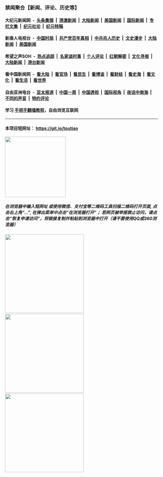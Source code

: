 ### 禁闻聚合【新闻、评论、历史等】

#### 大纪元新闻网 &nbsp;-&nbsp; [头条集锦](indexes/E头条集锦.md?t=02252331) &nbsp;|&nbsp; [港澳新闻](indexes/E港澳新闻.md?t=02252331)  &nbsp;|&nbsp; [大陆新闻](indexes/E大陆新闻.md?t=02252331) &nbsp;|&nbsp; [美国新闻](indexes/E美国新闻.md?t=02252331) &nbsp;|&nbsp; [国际新闻](indexes/E国际新闻.md?t=02252331) &nbsp;|&nbsp; [专栏文集](indexes/E专栏文集.md?t=02252331) &nbsp;|&nbsp; [纪元社论](indexes/E纪元社论.md?t=02252331) &nbsp;|&nbsp; [纪元特稿](indexes/E纪元特稿.md?t=02252331) 

#### 新唐人电视台 &nbsp;-&nbsp; [中国时局](indexes/N中国时局.md?t=02252331) &nbsp;|&nbsp; [共产党百年真相](indexes/N共产党百年真相.md?t=02252331) &nbsp;|&nbsp; [中共杀人历史](indexes/N中共杀人历史.md?t=02252331) &nbsp;|&nbsp; [文史漫步](indexes/N文史漫步.md?t=02252331) &nbsp;|&nbsp; [大陆新闻](indexes/N大陆新闻.md?t=02252331) &nbsp;|&nbsp; [美国新闻](indexes/N美国新闻.md?t=02252331)

#### 希望之声SOH &nbsp;-&nbsp; [热点追踪](indexes/H热点追踪.md?t=02252331) &nbsp;|&nbsp; [名家谈时事](indexes/H名家谈时事.md?t=02252331) &nbsp;|&nbsp; [个人评论](indexes/H个人评论.md?t=02252331)  &nbsp;|&nbsp; [红朝解密](indexes/H红朝解密.md?t=02252331) &nbsp;|&nbsp; [文化寻根](indexes/H文化寻根.md?t=02252331) &nbsp;|&nbsp; [大陆新闻](indexes/H大陆新闻.md?t=02252331) &nbsp;|&nbsp; [港台新闻](indexes/H港台新闻.md?t=02252331)

#### 看中国新闻网 &nbsp;-&nbsp; [看大陆](indexes/S看大陆.md?t=02252331) &nbsp;|&nbsp; [看官场](indexes/S看官场.md?t=02252331) &nbsp;|&nbsp; [看民生](indexes/S看民生.md?t=02252331)  &nbsp;|&nbsp; [看博谈](indexes/S看博谈.md?t=02252331) &nbsp;|&nbsp; [看财经](indexes/S看财经.md?t=02252331) &nbsp;|&nbsp; [看史海](indexes/S看史海.md?t=02252331) &nbsp;|&nbsp; [看文化](indexes/S看文化.md?t=02252331) &nbsp;|&nbsp; [看生活](indexes/S看生活.md?t=02252331) &nbsp;|&nbsp; [看世界](indexes/S看世界.md?t=02252331)

#### 自由亚洲电台 &nbsp;-&nbsp; [亚太报道](indexes/R亚太报道.md?t=02252331) &nbsp;|&nbsp; [中国一周](indexes/R中国一周.md?t=02252331) &nbsp;|&nbsp; [中国透视](indexes/R中国透视.md?t=02252331)  &nbsp;|&nbsp; [国际视角](indexes/R国际视角.md?t=02252331) &nbsp;|&nbsp; [夜话中南海](indexes/R夜话中南海.md?t=02252331) &nbsp;|&nbsp; [不同的声音](indexes/R不同的声音.md?t=02252331) &nbsp;|&nbsp; [特约评论](indexes/R特约评论.md?t=02252331)

#### 学习 [手把手翻墙教程](https://github.com/gfw-breaker/guides/wiki)，自由浏览互联网

----

#### 本项目短网址： https://git.io/toutiao
<img src="https://raw.githubusercontent.com/gfw-breaker/banned-news/master/scripts/img/qr.png" width="200px"/>  

##### 在浏览器中输入短网址 或使用微信、支付宝等二维码工具扫描二维码打开页面, 点击右上角"...", 在弹出菜单中点击“在浏览器打开”； 若网页被举报禁止访问，请点击“恢复申请访问”，将链接复制并粘贴到浏览器中打开（请不要使用QQ或360浏览器）

<img src="https://raw.githubusercontent.com/gfw-breaker/banned-news/master/scripts/img/1.png" width="260px"/> &nbsp; <img src="https://raw.githubusercontent.com/gfw-breaker/banned-news/master/scripts/img/2.png" width="260px"/> &nbsp; <img src="https://raw.githubusercontent.com/gfw-breaker/banned-news/master/scripts/img/3.png" width="260px"/>
